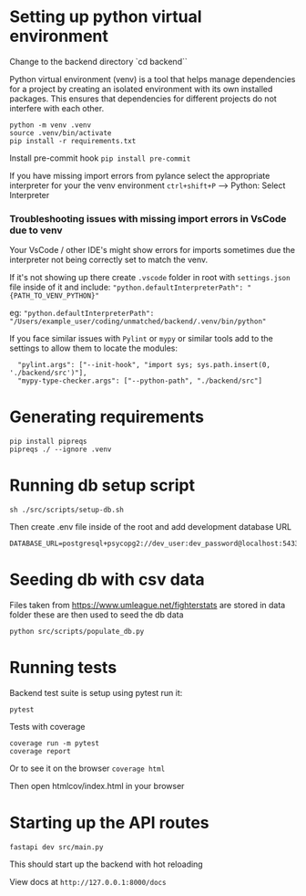 # Setting up python virtual environment

Change to the backend directory `cd backend``

Python virtual environment (venv) is a tool that helps manage dependencies for a project by creating an isolated environment with its own installed packages. This ensures that dependencies for different projects do not interfere with each other.

```
python -m venv .venv
source .venv/bin/activate
pip install -r requirements.txt
```

Install pre-commit hook
`pip install pre-commit`

If you have missing import errors from pylance select the appropriate interpreter for your the venv environment
`ctrl+shift+P` --> Python: Select Interpreter

### Troubleshooting issues with missing import errors in VsCode due to venv

Your VsCode / other IDE's might show errors for imports sometimes due the interpreter not being correctly set to match the venv.

If it's not showing up there create `.vscode` folder in root with `settings.json` file inside of it and include:
`"python.defaultInterpreterPath": "{PATH_TO_VENV_PYTHON}"`

eg: `"python.defaultInterpreterPath": "/Users/example_user/coding/unmatched/backend/.venv/bin/python"`

If you face similar issues with `Pylint` or `mypy` or similar tools add to the settings to allow them to locate the modules:

```
  "pylint.args": ["--init-hook", "import sys; sys.path.insert(0, './backend/src')"],
  "mypy-type-checker.args": ["--python-path", "./backend/src"]
```

# Generating requirements

```
pip install pipreqs
pipreqs ./ --ignore .venv
```

# Running db setup script

`sh ./src/scripts/setup-db.sh`

Then create .env file inside of the root and add development database URL

```
DATABASE_URL=postgresql+psycopg2://dev_user:dev_password@localhost:5433/unmatched_dev
```

# Seeding db with csv data

Files taken from https://www.umleague.net/fighterstats are stored in data folder these are then used to seed the db data

`python src/scripts/populate_db.py`

# Running tests

Backend test suite is setup using pytest run it:

`pytest`

Tests with coverage

```
coverage run -m pytest
coverage report
```

Or to see it on the browser
`coverage html`

Then open htmlcov/index.html in your browser

# Starting up the API routes

```
fastapi dev src/main.py
```

This should start up the backend with hot reloading

View docs at
`http://127.0.0.1:8000/docs`
